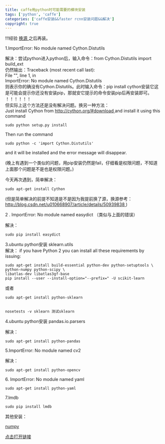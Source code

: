 ```yaml
---
title: caffe用python时可能需要的模块安装
tags: ['python', 'caffe']
categories: ['caffe安装&&faster rcnn安装问题&&解决']
copyright: true
---
```

!!!经验 [ 换源 ](http://blog.csdn.net/u010668907/article/details/50939838) 之后再装。  

1.ImportError: No module named Cython.Distutils

  
解决：尝试python进入python后，输入命令：from Cython.Distutils import build_ext  
仍然输出：Traceback (most recent call last):  
File "<stdin>", line 1, in <module>  
ImportError: No module named Cython.Distutils  
则表示你的确没有Cython.Distutils。此时输入命令：pip install
cython安装它这是可能会提示你还没有安装pip，那就安它提示的命令安装pip后再安装即可。  
！！！！！！  
但实际上这个方法还是没有解决问题。换另一种方法：  
Just install Cython from [ http://cython.org/#download
](http://cython.org/#download) and install it using this command  

    
    
    sudo python setup.py install

Then run the command  

    
    
    sudo python -c 'import Cython.Distutils'

  
and it will be installed and the error message will disappear.  

(晚上有遇到一个类似的问题，用pip安装仍然是fail，仔细看是权限问题，不知道上面那个问题是不是也是权限问题。)

今天再次遇到，简单解决：

    
    
    sudo apt-get install Cython

(但是简单解决的前提不知道是不是因为我提前换了源，换源参考： [
http://blog.csdn.net/u010668907/article/details/50939838
](http://blog.csdn.net/u010668907/article/details/50939838) )  

  

2  .  ImportError: No module named easydict  （类似与上面的错误）

解决：

    
    
    sudo pip install easydict

  

3.ubuntu python安装 sklearn.utils  
解决： if you have Python 2 you can install all these requirements by issuing:

    
    
    sudo apt-get install build-essential python-dev python-setuptools \
    python-numpy python-scipy \
    libatlas-dev libatlas3gf-base
    pip install --user --install-option="--prefix=" -U scikit-learn

或者

    
    
    sudo apt-get install python-sklearn 
    
    
    nosetests -v sklearn 测试sklearn

  
  

4.ubuntu python安装 pandas.io.parsers

解决：

    
    
    sudo apt-get install python-pandas

  

5.ImportError: No module named cv2

解决：

    
    
    sudo apt-get install python-opencv

  

6. ImportError: No module named yaml

    
    
    sudo apt-get install python-yaml

7.lmdb

    
    
    sudo pip install lmdb  

  

其他安装：

[ numpy ](http://blog.csdn.net/u010668907/article/details/50939838)  

[ 点击打开链接 ](http://blog.csdn.net/u010668907/article/details/50295379)

  

  
[ ](http://blog.csdn.net/u010668907/article/details/50295379)

